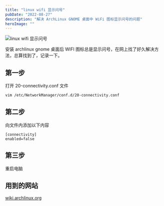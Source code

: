 ```yaml
---
title: "linux wifi 显示问号"
pubDate: "2022-08-27"
description: "解决 ArchLinux GNOME 桌面中 WiFi 图标显示问号的问题"
heroImage: ""
---
```


![linux wifi 显示问号](https://static.yumdeb.top/img/2022-08-27_153645/cvYfJVo5ujDmNFT.png)

安装 archlinux gnome 桌面后 WIFI 图标总是显示问号，在网上找了好久解决方法，总算找到了，记录一下。

## 第一步

打开 20-connectivity.conf 文件

```bash
vim /etc/NetworkManager/conf.d/20-connectivity.conf
```

## 第二步

向文件内添加以下内容

```plaintext
[connectivity]
enabled=false
```

## 第三步

重启电脑

## 用到的网站

[wiki.archlinux.org](https://wiki.archlinux.org/title/NetworkManager#Checking_connectivity)
